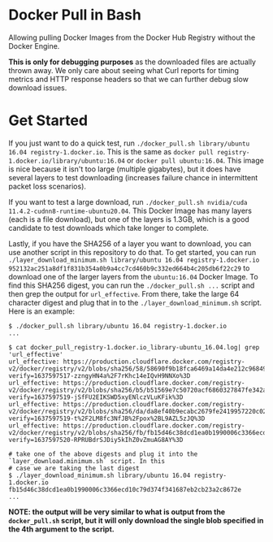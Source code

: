# Docker Pull in Bash

Allowing pulling Docker Images from the Docker Hub Registry without the Docker Engine. 

**This is only for debugging purposes** as the downloaded files are actually thrown away. We only
care about seeing what Curl reports for timing metrics and HTTP response headers so that we can
further debug slow download issues.

# Get Started

If you just want to do a quick test, run `./docker_pull.sh library/ubuntu 16.04
registry-1.docker.io`. This is the same as `docker pull registry-1.docker.io/library/ubuntu:16.04`
or `docker pull ubuntu:16.04`. This image is nice because it isn't too large (multiple gigabytes),
but it does have several layers to test downloading (increases failure chance in intermittent packet
loss scenarios).

If you want to test a large download, run `./docker_pull.sh nvidia/cuda
11.4.2-cudnn8-runtime-ubuntu20.04`. This Docker Image has many layers (each is a file download), but 
one of the layers is 1.3GB, which is a good candidate to test downloads which take longer to
complete.

Lastly, if you have the SHA256 of a layer you want to download, you can use another script in this
repository to do that. To get started, you can run `./layer_download_minimum.sh library/ubuntu 16.04
registry-1.docker.io 952132ac251a8df1f831b354a0b9a4cc7cd460b9c332ed664b4c205db6f22c29` to download
one of the larger layers from the `ubuntu:16.04` Docker Image. To find this SHA256 digest, you can
run the `./docker_pull.sh ...` script and then grep the output for `url_effective`. From there, take
the large 64 character digest and plug that in to the `./layer_download_minimum.sh` script. Here is
an example:
```
$ ./docker_pull.sh library/ubuntu 16.04 registry-1.docker.io
...

$ cat docker_pull_registry-1.docker.io_library-ubuntu_16.04.log| grep 'url_effective'
url_effective: https://production.cloudflare.docker.com/registry-v2/docker/registry/v2/blobs/sha256/58/58690f9b18fca6469a14da4e212c96849469f9b1be6661d2342a4bf01774aa50/data?verify=1637597517-zzngyHN4a%2F7rKhc14eIQvH9NNXo%3D
url_effective: https://production.cloudflare.docker.com/registry-v2/docker/registry/v2/blobs/sha256/b5/b51569e7c50720acf6860327847fe342a1afbe148d24c529fb81df105e3eed01/data?verify=1637597519-jSfFU2EIKSWD5xyENlczVLuKFik%3D
url_effective: https://production.cloudflare.docker.com/registry-v2/docker/registry/v2/blobs/sha256/da/da8ef40b9ecabc2679fe2419957220c0272a965c5cf7e0269fa1aeeb8c56f2e1/data?verify=1637597519-t%2F2LM8fc3NfJB%2Fpox%2BL9AZL5zJQ%3D
url_effective: https://production.cloudflare.docker.com/registry-v2/docker/registry/v2/blobs/sha256/fb/fb15d46c38dcd1ea0b1990006c3366ecd10c79d374f341687eb2cb23a2c8672e/data?verify=1637597520-RPRUBdrSJDiy5kIhZ0vZmuAG8AY%3D

# take one of the above digests and plug it into the `layer_download.minimum.sh` script. In this
# case we are taking the last digest
$ ./layer_download_minimum.sh library/ubuntu 16.04 registry-1.docker.io fb15d46c38dcd1ea0b1990006c3366ecd10c79d374f341687eb2cb23a2c8672e
...
```

**NOTE: the output will be very similar to what is output from the `docker_pull.sh` script, but it
will only download the single blob specified in the 4th argument to the script.**
